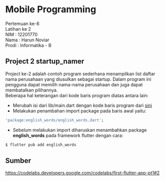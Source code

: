 # Mobile Programming

Pertemuan ke-6 </br>
Latihan ke 2 </br>
NIM : 12201770 </br>
Nama : Harun Noviar </br>
Prodi : Informatika - B

## Project 2 startup_namer

Project ke-2 adalah contoh program sederhana menampilkan list daftar nama perusahaan yang diusulkan sebagai startup. Dalam program ini pengguna dapat memilih nama-nama perusahaan dan juga dapat membatalkan pilihannya. </br>
Beberapa hal keterangan dari kode baris program diatas antara lain:

- Merubah isi dari lib/main.dart dengan kode baris program dari <a href="https://github.com/flutter/codelabs/blob/master/startup_namer/step4_infinite_list/lib/main.dart" target="blank">sini</a>
- Melakukan penambahan import package pada baris awal yaitu:

```ruby
'package:english_words/english_words.dart';
```

- Sebelum melakukan import diharuskan menambahkan package <b>english_words</b> pada framework flutter dengan cara:

```ruby
$ flutter pub add english_words
```

## Sumber

https://codelabs.developers.google.com/codelabs/first-flutter-app-pt1#2
